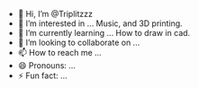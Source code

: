 - 👋 Hi, I’m @Triplitzzz
- 👀 I’m interested in ... Music, and 3D printing.  
- 🌱 I’m currently learning ... How to draw in cad.
- 💞️ I’m looking to collaborate on ...
- 📫 How to reach me ...
- 😄 Pronouns: ...
- ⚡ Fun fact: ...

<!---
Triplitzzz/Triplitzzz is a ✨ special ✨ repository because its `README.md` (this file) appears on your GitHub profile.
You can click the Preview link to take a look at your changes.
--->
